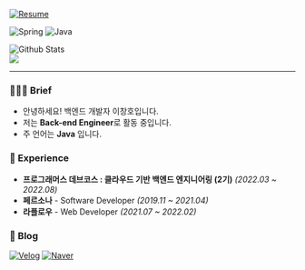 [![Resume](https://img.shields.io/badge/Resume-Github-orange?style=flat-square)](https://github.com/Nnagman/Portfolio-Resume)

![Spring](https://img.shields.io/badge/-Spring-6DB33F?style=for-the-badge&logo=Spring&logoColor=fff)
![Java](https://img.shields.io/badge/JAVA-007396?style=for-the-badge&logo=java&logoColor=fff)

![Github Stats](https://github-readme-stats.vercel.app/api?username=nnagman&show_icons=true)<br/>
<a href="https://opgc.me/#/users/nnagman" target="_blank"><img src="https://api.opgc.me/githubs/users/nnagman/tag/?theme=basic" /></a>

---

### 💁🏻‍♂️ Brief
- 안녕하세요! 백엔드 개발자 이창호입니다.
- 저는 **Back-end Engineer**로 활동 중입니다.
- 주 언어는 **Java** 입니다.

### 💼 Experience
- **프로그래머스 데브코스 : 클라우드 기반 백엔드 엔지니어링 (2기)** *(2022.03 ~ 2022.08)*
- **페르소나** - Software Developer *(2019.11 ~ 2021.04)*
- **라플로우** - Web Developer *(2021.07 ~ 2022.02)*

### 📄 Blog
[![Velog](https://img.shields.io/badge/velog-blog-lightgrey)](https://velog.io/@nnagman)
[![Naver](https://img.shields.io/badge/naver-blog-green)](https://blog.naver.com/ckdgh930314)
